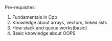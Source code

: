 Pre-requisites:
 1. Fundamentals in Cpp
 2. Knowledge about arrays, vectors, linked lists
 3. How stack and queue works(basic)
 4. Basic knowledge about OOPS
